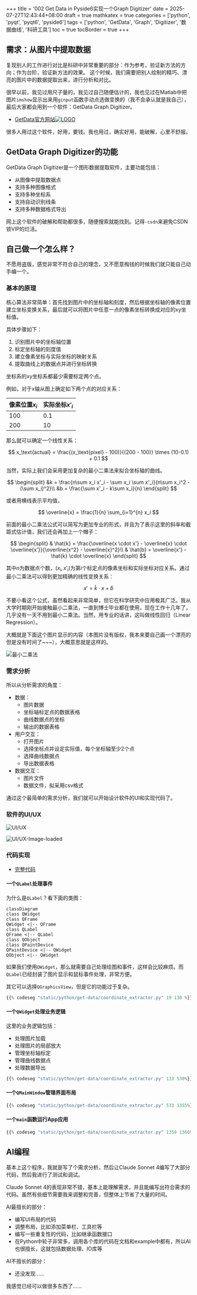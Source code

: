 +++
title = '002 Get Data in Pyside6实现一个Graph Digitizer'
date = 2025-07-27T12:43:44+08:00
draft = true
mathkatex = true
categories = ['python', 'pyqt', 'pyqt6', 'pyside6']
tags = ['python', 'GetData', 'Graph', 'Digitizer', '数据曲线', '科研工具']
toc = true
tocBorder = true
+++


## 需求：从图片中提取数据

复现别人的工作进行对比是科研中非常重要的部分：作为参考，验证新方法的方向；作为台阶，验证新方法的效果。
这个时候，我们需要把别人绘制的精巧、漂亮的图片中的数据提取出来，进行分析和对比。

很早以前，我见过用尺子量的，我见过自己随便估计的，我也见过在Matlab中把图片`imshow`显示出来用`ginput`函数手动点选做变换的（我不会承认就是我自己），最后大家都会用到一个软件：GetData Graph Digitizer。

- [GetData官方网站](https://getdata-graph-digitizer.com/)[![LOGO](/python/get-data/getdata_logo.jpg)](https://getdata-graph-digitizer.com/)

很多人用过这个软件，好用，要钱。我也用过，确实好用，能破解，心里不舒服。

## GetData Graph Digitizer的功能

GetData Graph Digitizer是一个图形数据提取软件，主要功能包括：

- 从图像中提取数据点
- 支持多种图像格式
- 支持多种坐标系
- 支持自动识别线条
- 支持多种数据格式导出

网上这个软件的破解和帮助都很多，随便搜索就能找到。记得`-csdn`来避免CSDN锁VIP的烂活。

## 自己做一个怎么样？

不愿用盗版，感觉非常不符合自己的理念，又不愿意掏钱的时候我们就只能自己动手编一个。

### 基本的原理

核心算法非常简单：首先找到图片中的坐标轴和刻度，然后根据坐标轴的像素位置建立坐标变换关系，最后就可以将图片中任意一点的像素坐标转换成对应的xy坐标值。

具体步骤如下：

1. 识别图片中的坐标轴位置
2. 标定坐标轴的刻度值
3. 建立像素坐标与实际坐标的映射关系
4. 提取曲线上的数据点并进行坐标转换

坐标系的xy坐标系都最少需要标定两个点。

例如，对于x轴从图上确定如下两个点的对应关系：

| 像素位置$x_i$ | 实际坐标$x'_i$ |
|----------|----------|
| 100      | 0.1        |
| 200      | 10       |

那么就可以确定一个线性关系：

$$
x_\text{actual} = \frac{(x_\text{pixel} - 100)}{(200 - 100)} \times (10-0.1) + 0.1
$$

当然，实际上我们会采用更加复杂的最小二乘法来拟合坐标轴的曲线。

$$
\begin{split}
    &k = \frac{n\sum x_i x'_i - \sum x_i \sum x'_i}{n\sum x_i^2 - (\sum x_i)^2}\\
    &b = \frac{\sum x'_i - k\sum x_i}{n}
\end{split}
$$

或者用横线表示平均值，

$$
\overline{x} = \frac{1}{n} \sum_{i=1}^{n} x_i
$$

前面的最小二乘法公式可以简写为更加专业的形式，并且为了表示这里的斜率和截距式估计值，我们还会再加上一个帽子：

$$
\begin{split}
   & \hat{k} = \frac{\overline{x \cdot x'} - \overline{x} \cdot \overline{x'}}{\overline{x^2} - \overline{x}^2}\\
   & \hat{b} = \overline{x'} - \hat{k} \cdot \overline{x}
\end{split}
$$

其中$n$为数据点个数，$(x_i, x'_i)$为第$i$个标定点的像素坐标和实际坐标对应关系。通过最小二乘法可以得到更加精确的线性变换关系：

$$x' = \hat{k} \cdot x + \hat{b}$$

不要小看这个公式，虽然看起来非常简单，但它在科学研究中应用极其广泛。我从大学时期刚开始接触最小二乘法，一直到博士毕业都在使用，现在工作十几年了，几乎没有一天不用到最小二乘法。当然，用专业的话讲，这叫做线性回归（Linear Regression）。

大概就是下面这个图片显示的内容（本图片没有版权，我本来要自己画一个漂亮的但是没有时间了~~~），大概意思就是这样的。

![最小二乘法](/python/get-data/simple_regression.png)

### 需求分析

所以从分析需求的角度：

- 数据：
  - 图片数据
  - 坐标轴标定点的数据表格
  - 曲线数据点的坐标
  - 输出的数据表格
- 用户交互：
  - 打开图片
  - 选择坐标点并设定实际值，每个坐标轴至少2个点
  - 选择曲线数据点
  - 导出数据表格
- 数据交互：
  - 图片文件
  - 数据文件，拟采用csv格式

通过这个最简单的需求分析，我们就可以开始设计软件的UI和实现代码了。

### 软件的UI/UX

![UI/UX](/python/get-data/ss2025-07-27-125346.png)

![UI/UX-Image-loaded](/python/get-data/ss2025-07-27-125903.png)

### 代码实现

- [完整代码](/python/get-data/coordinate_extractor.py)

#### 一个`QLabel`处理事件

为什么是`QLabel`？看下面的类图：

```mermaid
classDiagram
class QWidget
class QFrame
QWidget <|-- QFrame
class QLabel
QFrame <|-- QLabel
class QObject
class QPaintDevice
QPaintDevice <|-- QWidget
QObject <|-- QWidget
```

如果我们使用`QWidget`，那么就需要自己处理绘图和事件，这样会比较麻烦。而`QLabel`已经封装了图片显示和鼠标事件处理，非常方便。

其它可以选择`QGraphicsView`，但是它的功能过于复杂。

```python
{{% codeseg "static/python/get-data/coordinate_extractor.py" 19 130 %}}
```

#### 一个`QWidget`处理业务逻辑

这里的业务逻辑包括：

- 处理图片加载
- 处理图片的局部放大
- 管理坐标轴标定
- 管理曲线数据点
- 处理数据导出

```python
{{% codeseg "static/python/get-data/coordinate_extractor.py" 133 530%}}
```

#### 一个`QMainWindow`管理界面布局

```python
{{% codeseg "static/python/get-data/coordinate_extractor.py" 533 1355%}}
```

#### 一个`main`函数运行App应用

```python
{{% codeseg "static/python/get-data/coordinate_extractor.py" 1358 1366%}}
```

## AI编程

基本上这个程序，我就是写了个需求分析，然后让Claude Sonnet 4编写了大部分代码，然后我进行了测试和调试。

Claude Sonnet 4的表现非常不错，基本上能理解需求，并且能编写出符合需求的代码。虽然有些细节需要我来调整和完善，但整体上节省了大量的时间。

AI最擅长的部分：

- 编写UI布局的代码
- 调整布局，比如添加菜单栏、工具栏等
- 编写一些重复性的代码，比如继承函数接口
- 在Python中轮子非常多，调用各个库的代码在文档和example中都有，所以AI也很擅长，这就包括数据处理、IO库等

AI不擅长的部分：

- 还没发现……

我感觉已经可以做很多东西了……

